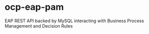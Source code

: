 # ocp-eap-pam
EAP REST API backed by MySQL interacting with Business Process Management and Decision Rules
